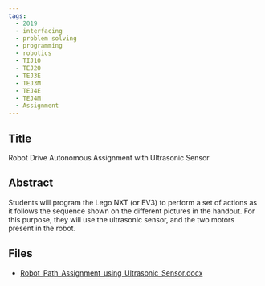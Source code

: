```yaml
---
tags:
  - 2019
  - interfacing
  - problem solving
  - programming
  - robotics
  - TIJ1O
  - TEJ2O
  - TEJ3E
  - TEJ3M
  - TEJ4E
  - TEJ4M
  - Assignment
---
```

    
## Title

Robot Drive Autonomous Assignment with Ultrasonic Sensor 

## Abstract

Students will program the Lego NXT (or EV3) to perform a set of actions as it follows the sequence shown on the different pictures in the handout.
For this purpose, they will use the ultrasonic sensor, and the two motors present in the robot.

## Files

- [Robot_Path_Assignment_using_Ultrasonic_Sensor.docx](https://www.russellgordon.ca/acse/cemc-cse-resources/resources/2019/Esteban_De_Los_Santos/Robot_Path_Assignment_using_Ultrasonic_Sensor.docx)
